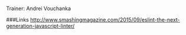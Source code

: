 Trainer: Andrei Vouchanka

###Links
http://www.smashingmagazine.com/2015/09/eslint-the-next-generation-javascript-linter/